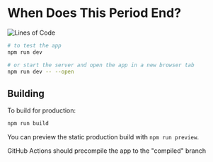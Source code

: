 # When Does This Period End?
![Lines of Code](https://img.shields.io/endpoint?url=https://ghloc.vercel.app/api/Somebody32x2/whendoesthisperiodend/badge?filter=!package-lock.json)
```bash
# to test the app
npm run dev

# or start the server and open the app in a new browser tab
npm run dev -- --open
```

## Building

To build for production: 

```bash
npm run build
```

You can preview the static production build with `npm run preview`.

GitHub Actions should precompile the app to the "compiled" branch
